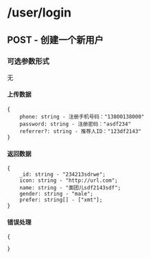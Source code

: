 # /user/login
## POST - 创建一个新用户
### 可选参数形式
无

#### 上传数据
```
{
    phone: string - 注册手机号码："13800138000"
    password: string - 注册密码："asdf234"
    referrer?: string - 推荐人ID："123df2143"
}
```

#### 返回数据
```
{
    _id: string - "234213sdrwe";
    icon: string - "http://url.com";
    name: string - "面团儿sdf2143sdf";
    gender: string - "male";
    prefer: string[] - ["xmt"];
}
```

#### 错误处理
```
{
    
}
```
